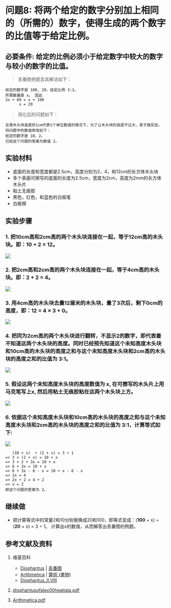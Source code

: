 # 问题8: 将两个给定的数字分别加上相同的（所需的）数字，使得生成的两个数字的比值等于给定比例。

## 必要条件: 给定的比例必须小于给定数字中较大的数字与较小的数字的比值。

> 丢番图例题及其解法如下：
>  
	给定的数字是 100, 20，给定比例 3:1。
	所需数量是 x。 因此 
    3x + 60 = x + 100
          x = 20

> 简化后的问题如下：
>  
	在使木头块高度的1cm代表1个单位数值的情况下，为了让木头块的高度不过大，易于做实验，将问题中的数值修改如下：
	给定的数字是 10，2。
	已知这个问题的答案为数值 2。

## 实验材料

- 底面的长度和宽度都是2.5cm，高度分别为2，4，和12cm的长方体木头块
- 多个表面可擦写的底面的长度为2.5cm，宽度为2cm，高度为2mm的长方体木头片
- 粘土无痕胶
- 黑色，红色，和蓝色的白板笔
- 白板擦

## 实验步骤

### 1. 把10cm高和2cm高的两个木头块连接在一起，等于12cm高的木头块。即：10 + 2 = 12。
![](/images/函数和极限/丢番图的《算术》中典型的推演实验/卷1/问题8/1a1.jpg)

### 2. 把2cm高和2cm高的两个木头块连接在一起，等于4cm高的木头块。即：2 + 2 = 4。
![](/images/函数和极限/丢番图的《算术》中典型的推演实验/卷1/问题8/1a1.jpg)

### 3. 用4cm高的木头块去量12厘米的木头块，量了3次后，剩下0cm的高度，即：12 = 4 × 3 + 0。
![](/images/函数和极限/丢番图的《算术》中典型的推演实验/卷1/问题8/1a1.jpg)

### 4. 把同为2cm高的两个木头块进行翻转，不显示2的数字，即代表着不知道这两个木头块的高度。同时已经预先知道这个未知高度木头块和10cm高的木头块的高度之和与这个未知高度木头块和2cm高的木头块的高度之和的比值为 3:1。
![](/images/函数和极限/丢番图的《算术》中典型的推演实验/卷1/问题8/1a1.jpg)

### 5. 假设这两个未知高度木头块的高度数值为 x, 在可擦写的木头片上用马克笔写上x, 然后用粘土无痕胶粘在这两个木头块上方。
![](/images/函数和极限/丢番图的《算术》中典型的推演实验/卷1/问题8/1a1.jpg)

### 6. 依据这个未知高度木头块和10cm高的木头块的高度之和与这个未知高度木头块和2cm高的木头块的高度之和的比值为 3:1，计算等式如下:
![](/images/函数和极限/丢番图的《算术》中典型的推演实验/卷1/问题8/1a1.jpg)

	   (10 + x)  ÷ (2 + x) = 3 ÷ 1 
	=> 3 × (2 + x) = 10 + x
	=> 3 × 2 + 3x = 10 + x
	=> 6 + 3x = 10 + x
	=> 6 + 3x - 6 - x = 10 + x - 6 - x
	=> 2x = 4
	=> 2x ÷ 2 = 4 ÷ 2
	=> x = 2
	即这个问题的答案为 2。

## 继续做

- 把计算等式中的常量2和10分别替换成20和100，即等式变成：(**100** + x) ÷ (**20** + x) = 3 ÷ 1。 计算出x的数值，从而解答出丢番图的例题。

## 参考文献及资料

1. 维基百科
	- [Diophantus](https://en.wikipedia.org/wiki/Diophantus) | [丢番图](https://zh.wikipedia.org/wiki/丢番图) 
	- [Arithmetica](https://en.wikipedia.org/wiki/Arithmetica) | [算術 (書物)](https://ja.wikipedia.org/wiki/%E7%AE%97%E8%A1%93_(%E6%9B%B8%E7%89%A9)) 
	- [Diophantus_II.VIII](https://en.wikipedia.org/wiki/Diophantus_II.VIII) 

2. [diophantusofalex00heatiala.pdf](https://archive.org/download/diophantusofalex00heatiala/diophantusofalex00heatiala.pdf) 
3. [Arithmetica.pdf](https://staff.um.edu.mt/jmus1/Diophantus.pdf) 



